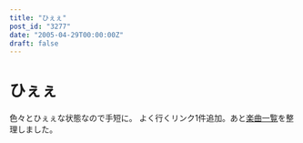 ```yaml
---
title: "ひぇぇ"
post_id: "3277"
date: "2005-04-29T00:00:00Z"
draft: false
---
```


# ひぇぇ

色々とひぇぇな状態なので手短に。 よく行くリンク1件追加。あと[楽曲一覧](/category/products/musics)を整理しました。

